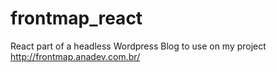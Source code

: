 # frontmap_react
React part of a headless Wordpress Blog to use on my project http://frontmap.anadev.com.br/
